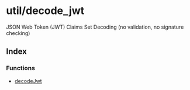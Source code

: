 # util/decode\_jwt

JSON Web Token (JWT) Claims Set Decoding (no validation, no signature checking)

## Index

### Functions

- [decodeJwt](functions/decodeJwt.md)
